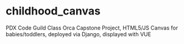 # childhood_canvas
PDX Code Guild Class Orca Capstone Project, HTML5/JS Canvas for babies/toddlers, deployed via Django, displayed with VUE
